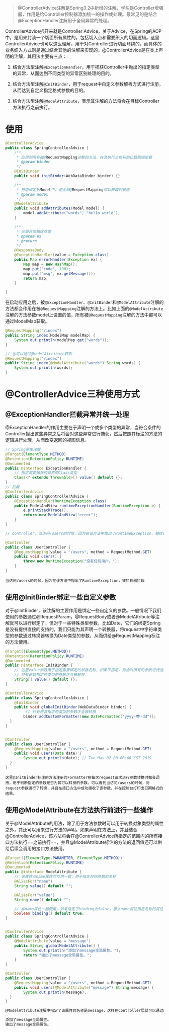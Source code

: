 > @ControllerAdvice注解是Spring3.2中新增的注解，学名是Controller增强器，作用是给Controller控制器添加统一的操作或处理。最常见的是结合@ExceptionHandler注解用于全局异常的处理。

ControllerAdvice拆开来就是Controller Advice，关于Advice，在Spring的AOP中，是用来封装一个切面所有属性的，包括切入点和需要织入的切面逻辑。这里ControllerAdvice也可以这么理解，用于对Controller进行切面环绕的，而具体的业务织入方式则是通过结合其他的注解来实现的。@ControllerAdvice是在类上声明的注解，其用法主要有三点：

1. 结合方法型注解`@ExceptionHandler`，用于捕获Controller中抛出的指定类型的异常，从而达到不同类型的异常区别处理的目的。

2. 结合方法型注解`@InitBinder`，用于request中自定义参数解析方式进行注册，从而达到自定义指定格式参数的目的。

3. 结合方法型注解`@ModelAttribute`，表示其注解的方法将会在目标Controller方法执行之前执行。

# 使用
```java
@ControllerAdvice
public class SpringControllerAdvice {
    /**
     * 应用到所有被@RequestMapping注解的方法，在其执行之前初始化数据绑定器
     * @param binder
     */
    @InitBinder
    public void initBinder(WebDataBinder binder) {}

    /**
     * 把值绑定到Model中，使全局@RequestMapping可以获取到该值
     * @param model
     */
    @ModelAttribute
    public void addAttributes(Model model) {
        model.addAttribute("words", "hello world");
    }

    /**
     * 全局异常捕捉处理
     * @param ex
     * @return
     */
    @ResponseBody
    @ExceptionHandler(value = Exception.class)
    public Map errorHandler(Exception ex) {
        Map map = new HashMap();
        map.put("code", 100);
        map.put("msg", ex.getMessage());
        return map;
    }

}
```

  
在启动应用之后，被`@ExceptionHandler`、`@InitBinder`和`@ModelAttribute`注解的方法都会作用在被`@RequestMappping`注解的方法上。比如上面的`@ModelAttribute`注解的方法参数model上设置的值，所有被`@RequestMapping`注解的方法中都可以通过ModelMap获取。

```java
@RequestMapping("/index")
public String index(ModelMap modelMap) {
    System.out.println(modelMap.get("words"));
}

// 也可以通过@ModelAttribute获取
@RequestMapping("/index")
public String index(@ModelAttribute("words") String words) {
    System.out.println(words);
}
```

# @ControllerAdvice三种使用方式

## @ExceptionHandler拦截异常并统一处理

@ExceptionHandler的作用主要在于声明一个或多个类型的异常，当符合条件的Controller抛出这些异常之后将会对这些异常进行捕获，然后按照其标注的方法的逻辑进行处理，从而改变返回的视图信息。
```java
// Spring原生注解
@Target(ElementType.METHOD)
@Retention(RetentionPolicy.RUNTIME)
@Documented
public @interface ExceptionHandler {
    // 指定需要捕获的异常的Class类型
    Class<? extends Throwable>[] value() default {};
}
// 拦截
@ControllerAdvice
public class SpringControllerAdvice {
    @ExceptionHandler(RuntimeException.class)
    public ModelAndView runtimeExceptionHandler(RuntimeException e) {
        e.printStackTrace();
        return new ModelAndView("error");
    }
}

// controller，当访问/users的时候，因为在该方法中抛出了RuntimeException，被拦截器拦截

@Controller
public class UserController {
    @RequestMapping(value = "/users", method = RequestMethod.GET)
    public void users() {
        throw new RuntimeException("没有任何用户。");
    }
}
```

```text
当访问/users的时候，因为在该方法中抛出了RuntimeException，被拦截器拦截
```


## 使用@InitBinder绑定一些自定义参数

对于@InitBinder，该注解的主要作用是绑定一些自定义的参数。一般情况下我们使用的参数通过@RequestParam，@RequestBody或者@ModelAttribute等注解就可以进行绑定了，但对于一些特殊类型参数，比如Date，它们的绑定Spring是没有提供直接的支持的，我们只能为其声明一个转换器，将request中字符串类型的参数通过转换器转换为Date类型的参数，从而供给@RequestMapping标注的方法使用。
```java
@Target({ElementType.METHOD})
@Retention(RetentionPolicy.RUNTIME)
@Documented
public @interface InitBinder {
    // 这里value参数用于指定需要绑定的参数名称，如果不指定，则会对所有的参数进行适配，
    // 只有是其指定的类型的参数才会被转换
    String[] value() default {};
}

@ControllerAdvice
public class SpringControllerAdvice {
    @InitBinder
    public void globalInitBinder(WebDataBinder binder) {
	     // 只有是其指定的类型的参数才会被转换
        binder.addCustomFormatter(new DateFormatter("yyyy-MM-dd"));
  }
}


@Controller
public class UserController {
    @RequestMapping(value = "/users", method = RequestMethod.GET)
    public void users(Date date) {
        System.out.println(date); // Tue May 02 00:00:00 CST 2019
  }
}
```

```text
这里@InitBinder标注的方法注册的Formatter在每次request请求进行参数转换时都会调用，用于判断指定的参数是否为其可以转换的参数。可以看到当访问/users的时候，对request参数进行了转换，并且在接口方法中成功接收了该参数，并在控制台打印出日期格式的结果。
```

## 使用@ModelAttribute在方法执行前进行一些操作

关于@ModelAttribute的用法，除了用于方法参数时可以用于转换对象类型的属性之外，其还可以用来进行方法的声明。如果声明在方法上，并且结合@ControllerAdvice，该方法将会在@ControllerAdvice所指定的范围内的所有接口方法执行==之前执行==，并且@ModelAttribute标注的方法的返回值还可以供给后续会调用的接口方法使用。

```java
@Target({ElementType.PARAMETER, ElementType.METHOD})
@Retention(RetentionPolicy.RUNTIME)
@Documented
public @interface ModelAttribute {
    // 该属性与name属性的作用一致，用于指定目标参数的名称
    @AliasFor("name")
    String value() default "";

    @AliasFor("value")
    String name() default "";

    // 与name属性一起使用，如果指定了binding为false，那么name属性指定名称的属性将不会被处理
    boolean binding() default true;
}


@ControllerAdvice
public class SpringControllerAdvice {
    @ModelAttribute(value = "message")
    public String globalModelAttribute() {
        System.out.println("添加了message全局属性。");
        return "输出了message全局属性。";
    }
}

@Controller
public class UserController {
    @RequestMapping(value = "/users", method = RequestMethod.GET)
    public void users(@ModelAttribute("message") String message) {
        System.out.println(message);
  }
}
```

```txt
@ModelAttribute注解中指定了该属性的名称是message，这样在Controller层就可以通过@ModelAttribute注解接收名称为message的参数，从而获取到前面绑定的参数了。

添加了message全局属性。
输出了message全局属性。
```


